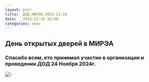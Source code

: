 ```yaml
---
layout: post
title:  ДОД МИРЭА 2024-11-24
date:   2024-12-10 10:00
categories: news
---
```



## День открытых дверей в МИРЭА

### Спасибо всем, кто принимал участие в организации и проведении ДОД 24 Ноября 2024г. 

![-](https://i.ibb.co/kcz6wcj/1000000495.jpg)

